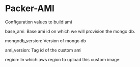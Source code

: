 # Packer-AMI

Configuration values to build ami

base_ami: Base ami id on which we will provision the mongo db.

mongodb_version: Version of mongo db

ami_version: Tag id of the custom ami

region: In which aws region to upload this custom image
